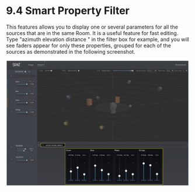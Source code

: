 # 9.4 Smart Property Filter

This features allows you to display one or several parameters for all the sources
that are in the same Room. It is a useful feature for fast editing.
Type "azimuth elevation distance " in the filter box for example, and you will see
faders appear for only these properties, grouped for each of the sources as
demonstrated in the following screenshot.

![](../../include/SpatRevolution_UserGuide_-168.jpg)

